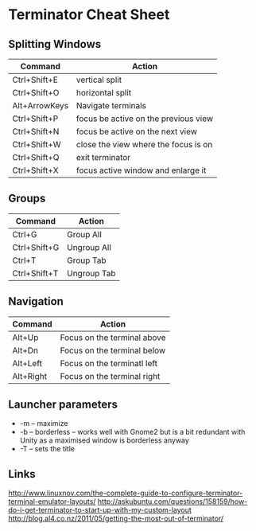 # Terminator Cheat Sheet


## Splitting Windows

| Command  | Action |
| ------------- | ------------- |
| Ctrl+Shift+E | vertical split |
| Ctrl+Shift+O | horizontal split |
| Alt+ArrowKeys | Navigate terminals |
| Ctrl+Shift+P | focus be active on the previous view |
| Ctrl+Shift+N | focus be active on the next view |
| Ctrl+Shift+W | close the view where the focus is on |
| Ctrl+Shift+Q | exit terminator |
| Ctrl+Shift+X | focus active window and enlarge it |




## Groups

| Command  | Action |
| ------------- | ------------- |
| Ctrl+G  | Group All  |
| Ctrl+Shift+G | Ungroup All |
| Ctrl+T | Group Tab | 
| Ctrl+Shift+T | Ungroup Tab | 




## Navigation

| Command  | Action |
| ------------- | ------------- |
| Alt+Up | Focus on the terminal above |
| Alt+Dn | Focus on the terminal below |
| Alt+Left | Focus on the terminatl left |
| Alt+Right | Focus on the terminal right |

## Launcher parameters

* -m – maximize
* -b – borderless – works well with Gnome2 but is a bit redundant with Unity as a maximised window is borderless anyway
* -T – sets the title


## Links
http://www.linuxnov.com/the-complete-guide-to-configure-terminator-terminal-emulator-layouts/
http://askubuntu.com/questions/158159/how-do-i-get-terminator-to-start-up-with-my-custom-layout
http://blog.al4.co.nz/2011/05/getting-the-most-out-of-terminator/

